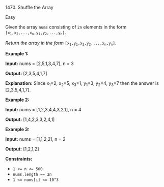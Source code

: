 1470\. Shuffle the Array

Easy

Given the array `nums` consisting of `2n` elements in the form <code>[x<sub>1</sub>,x<sub>2</sub>,...,x<sub>n</sub>,y<sub>1</sub>,y<sub>2</sub>,...,y<sub>n</sub>]</code>.

_Return the array in the form_ <code>[x<sub>1</sub>,y<sub>1</sub>,x<sub>2</sub>,y<sub>2</sub>,...,x<sub>n</sub>,y<sub>n</sub>]</code>.

**Example 1:**

**Input:** nums = [2,5,1,3,4,7], n = 3

**Output:** [2,3,5,4,1,7]

**Explanation:** Since x<sub>1</sub>\=2, x<sub>2</sub>\=5, x<sub>3</sub>\=1, y<sub>1</sub>\=3, y<sub>2</sub>\=4, y<sub>3</sub>\=7 then the answer is [2,3,5,4,1,7].

**Example 2:**

**Input:** nums = [1,2,3,4,4,3,2,1], n = 4

**Output:** [1,4,2,3,3,2,4,1]

**Example 3:**

**Input:** nums = [1,1,2,2], n = 2

**Output:** [1,2,1,2]

**Constraints:**

*   `1 <= n <= 500`
*   `nums.length == 2n`
*   `1 <= nums[i] <= 10^3`